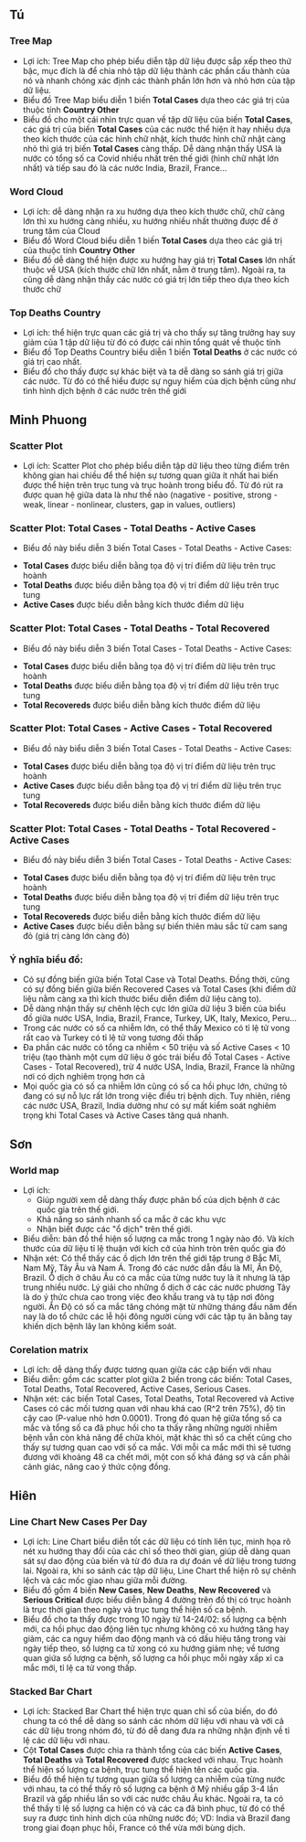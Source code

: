 ## Tú

### Tree Map

- Lợi ích: Tree Map cho phép biểu diễn tập dữ liệu được sắp xếp theo thứ bậc, mục đích là để chia nhỏ tập dữ liệu thành các phần cấu thành của nó và nhanh chóng xác định các thành phần lớn hơn và nhỏ hơn của tập dữ liệu.
- Biểu đồ Tree Map biểu diễn 1 biến **Total Cases** dựa theo các giá trị của thuộc tính **Country Other**
- Biểu đồ cho một cái nhìn trực quan về tập dữ liệu của biến **Total Cases**, các giá trị của biến **Total Cases** của các nước thể hiện ít hay nhiều dựa theo kích thước của các hình chữ nhật, kích thước hình chữ nhật càng nhỏ thì giá trị biến **Total Cases** càng thấp. Dễ dàng nhận thấy USA là nước có tổng số ca Covid nhiều nhất trên thế giới (hình chữ nhật lớn nhất) và tiếp sau đó là các nước India, Brazil, France...

### Word Cloud

- Lợi ích: dễ dàng nhận ra xu hướng dựa theo kích thước chữ, chữ càng lớn thì xu hướng càng nhiều, xu hướng nhiều nhất thường được để ở trung tâm của Cloud
- Biểu đồ Word Cloud biểu diễn 1 biến **Total Cases** dựa theo các giá trị của thuộc tính **Country Other**
- Biểu đồ dễ dàng thể hiện được xu hướng hay giá trị **Total Cases** lớn nhất thuộc về USA (kích thước chữ lớn nhất, nằm ở trung tâm). Ngoài ra, ta cũng dễ dàng nhận thấy các nước có giá trị lớn tiếp theo dựa theo kích thước chữ

### Top Deaths Country

- Lợi ích: thể hiện trực quan các giá trị và cho thấy sự tăng trưởng hay suy giảm của 1 tập dữ liệu từ đó có được cái nhìn tổng quát về thuộc tính
- Biểu đồ Top Deaths Country biểu diễn 1 biến **Total Deaths** ở các nước có giá trị cao nhất.
- Biểu đồ cho thấy được sự khác biệt và ta dễ dàng so sánh giá trị giữa các nước. Từ đó có thể hiểu được sự nguy hiểm của dịch bệnh cũng như tình hình dịch bệnh ở các nước trên thế giới

## Minh Phuong

### Scatter Plot

- Lợi ích: Scatter Plot cho phép biểu diễn tập dữ liệu theo từng điểm trên không gian hai chiều để thể hiện sự tương quan giữa ít nhất hai biến được thể hiện trên trục tung và trục hoành trong biểu đồ. Từ đó rút ra được quan hệ giữa data là như thế nào (nagative - positive, strong - weak, linear - nonlinear, clusters, gap in values, outliers)

### Scatter Plot: Total Cases - Total Deaths - Active Cases

- Biểu đồ này biểu diễn 3 biến Total Cases - Total Deaths - Active Cases:

* **Total Cases** được biểu diễn bằng tọa độ vị trí điểm dữ liệu trên trục hoành
* **Total Deaths** được biểu diễn bằng tọa độ vị trí điểm dữ liệu trên trục tung
* **Active Cases** được biểu diễn bằng kích thước điểm dữ liệu

### Scatter Plot: Total Cases - Total Deaths - Total Recovered

- Biểu đồ này biểu diễn 3 biến Total Cases - Total Deaths - Active Cases:

* **Total Cases** được biểu diễn bằng tọa độ vị trí điểm dữ liệu trên trục hoành
* **Total Deaths** được biểu diễn bằng tọa độ vị trí điểm dữ liệu trên trục tung
* **Total Recovereds** được biểu diễn bằng kích thước điểm dữ liệu

### Scatter Plot: Total Cases - Active Cases - Total Recovered

- Biểu đồ này biểu diễn 3 biến Total Cases - Total Deaths - Active Cases:

* **Total Cases** được biểu diễn bằng tọa độ vị trí điểm dữ liệu trên trục hoành
* **Active Cases** được biểu diễn bằng tọa độ vị trí điểm dữ liệu trên trục tung
* **Total Recovereds** được biểu diễn bằng kích thước điểm dữ liệu

### Scatter Plot: Total Cases - Total Deaths - Total Recovered - Active Cases

- Biểu đồ này biểu diễn 3 biến Total Cases - Total Deaths - Active Cases:

* **Total Cases** được biểu diễn bằng tọa độ vị trí điểm dữ liệu trên trục hoành
* **Total Deaths** được biểu diễn bằng tọa độ vị trí điểm dữ liệu trên trục tung
* **Total Recovereds** được biểu diễn bằng kích thước điểm dữ liệu
* **Active Cases** được biểu diễn bằng sự biến thiên màu sắc từ cam sang đỏ (giá trị càng lớn càng đỏ)

### Ý nghĩa biểu đồ:

- Có sự đồng biến giữa biến Total Case và Total Deaths. Đồng thời, cũng có sự đồng biến giữa biến Recovered Cases và Total Cases (khi điểm dữ liệu nằm càng xa thì kích thước biểu diễn điểm dữ liệu càng to).
- Dễ dàng nhận thấy sự chênh lệch cực lớn giữa dữ liệu 3 biến của biểu đồ giữa nước USA, India, Brazil, France, Turkey, UK, Italy, Mexico, Peru...
- Trong các nước có số ca nhiễm lớn, có thể thấy Mexico có tỉ lệ tử vong rất cao và Turkey có tỉ lệ tử vong tương đối thấp
- Đa phần các nước có tổng ca nhiễm < 50 triệu và số Active Cases < 10 triệu (tạo thành một cụm dữ liệu ở góc trái biểu đồ Total Cases - Active Cases - Total Recovered), trừ 4 nước USA, India, Brazil, France là những nơi có dịch nghiêm trọng hơn cả
- Mọi quốc gia có số ca nhiễm lớn cũng có số ca hồi phục lớn, chứng tỏ đang có sự nỗ lực rất lớn trong việc điều trị bệnh dịch. Tuy nhiên, riêng các nước USA, Brazil, India dường như có sự mất kiểm soát nghiêm trọng khi Total Cases và Active Cases tăng quá nhanh.

## Sơn

### World map

- Lợi ích:
  - Giúp người xem dễ dàng thấy được phân bố của dịch bệnh ở các quốc gia trên thế giới.
  - Khả năng so sánh nhanh số ca mắc ở các khu vực
  - Nhận biết được các "ổ dịch" trên thế giới.
- Biểu diễn: bản đồ thể hiện số lượng ca mắc trong 1 ngày nào đó. Và kích thước của dữ liệu tỉ lệ thuận với kích cở của hình tròn trên quốc gia đó
- Nhận xét: Có thể thấy các ồ dịch lớn trên thế giới tập trung ở Bắc Mĩ, Nam Mỹ, Tây Âu và Nam Á. Trong đó các nước dẫn đầu là Mĩ, Ấn Độ, Brazil. Ổ dịch ở châu Âu có ca mắc của từng nước tuy là ít nhưng là tập trung nhiều nước. Lý giải cho những ổ dịch ở các các nước phương Tây là do ý thức chưa cao trong việc đeo khẩu trang và tụ tập nơi đông người. Ẩn Độ có số ca mắc tăng chóng mặt từ những tháng đầu năm đến nay là do tổ chức các lễ hội đông người cùng với các tập tụ ăn bằng tay khiến dịch bệnh lây lan không kiểm soát.

### Corelation matrix

- Lợi ích: dễ dàng thấy được tương quan giữa các cặp biến với nhau
- Biểu diễn: gồm các scatter plot giữa 2 biến trong các biến: Total Cases, Total Deaths, Total Recovered, Active Cases, Serious Cases.
- Nhận xét: các biến Total Cases, Total Deaths, Total Recovered và Active Cases có các mối tương quan với nhau khá cao (R^2 trên 75%), độ tin cậy cao (P-value nhỏ hơn 0.0001). Trong đó quan hệ giữa tổng số ca mắc và tổng số ca đã phục hồi cho ta thấy rằng những người nhiễm bệnh vẫn còn khả năng để chữa khỏi, mặt khác thì số ca chết cũng cho thấy sự tương quan cao với số ca mắc. Với mỗi ca mắc mới thì sẽ tương đương với khoảng 48 ca chết mới, một con số khá đáng sợ và cần phải cảnh giác, nâng cao ý thức cộng đồng.

## Hiên

### Line Chart New Cases Per Day

- Lợi ích: Line Chart biểu diễn tốt các dữ liệu có tính liên tục, minh họa rõ nét xu hướng thay đổi của các chỉ số theo thời gian, giúp dễ dàng quan sát sự dao động của biến và từ đó đưa ra dự đoán về dữ liệu trong tương lai. Ngoài ra, khi so sánh các tập dữ liệu, Line Chart thể hiện rõ sự chênh lệch và các mốc giao nhau giữa mỗi đường.
- Biểu đồ gồm 4 biến **New Cases**, **New Deaths**, **New Recovered** và **Serious Critical** được biểu diễn bằng 4 đường trên đồ thị có trục hoành là trục thời gian theo ngày và trục tung thể hiện số ca bệnh.
- Biểu đồ cho ta thấy được trong 10 ngày từ 14-24/02: số lượng ca bệnh mới, ca hồi phục dao động liên tục nhưng không có xu hướng tăng hay giảm, các ca nguy hiểm dao động mạnh và có dấu hiệu tăng trong vài ngày tiếp theo, số lượng ca tử xong có xu hướng giảm nhẹ; về tương quan giứa số lượng ca bệnh, số lượng ca hồi phục mỗi ngày xấp xỉ ca mắc mới, tỉ lệ ca tử vong thấp.

### Stacked Bar Chart

- Lợi ích: Stacked Bar Chart thể hiện trực quan chỉ số của biến, do đó chung ta có thể dễ dàng so sánh các nhóm dữ liệu với nhau và với cả các dữ liệu trong nhóm đó, từ đó dễ dang đưa ra những nhận định về tỉ lệ các dữ liệu với nhau.
- Cột **Total Cases** được chia ra thành tổng của các biến **Active Cases**, **Total Deaths** và **Total Recovered** được stacked với nhau. Trục hoành thể hiện số lượng ca bệnh, trục tung thể hiện tên các quốc gia.
- Biểu đồ thể hiện tự tương quan giữa số lượng ca nhiễm của từng nước với nhau, ta có thể thấy rõ số lượng ca bệnh ở Mỹ nhiều gấp 3-4 lần Brazil và gấp nhiều lần so với các nước châu Âu khác. Ngoài ra, ta có thể thấy tỉ lệ số lượng ca hiện có và các ca đã bình phục, từ đó có thể suy ra được tình hình dịch của những nước đó; VD: India và Brazil đang trong giai đoạn phục hồi, France có thể vừa mới bùng dịch.
